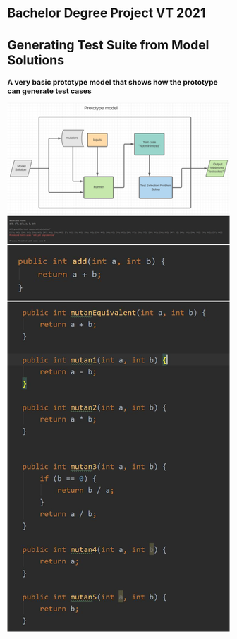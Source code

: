 # Bachelor Degree Project VT 2021
# Generating Test Suite from Model Solutions
### A very basic prototype model that shows how the prototype can generate test cases

  ![Prototype model](https://github.com/rqkohistani/degreeProject/blob/main/src/prototype_model_v_1/model_Diagrams_Output/Prototypemodel.JPG)
  ![Prototype model](https://github.com/rqkohistani/degreeProject/blob/main/src/prototype_model_v_1/model_Diagrams_Output/Output1.JPG)
    ![Prototype model](https://github.com/rqkohistani/degreeProject/blob/main/src/prototype_model_v_1/model_Diagrams_Output/Model-Solution.JPG)
  ![Prototype model](https://github.com/rqkohistani/degreeProject/blob/main/src/prototype_model_v_1/model_Diagrams_Output/GeneratedMutants.JPG)

